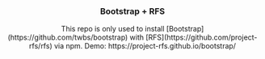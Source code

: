 <p align="center">

  <h3 align="center">Bootstrap + RFS</h3>

  <p align="center">
    This repo is only used to install [Bootstrap](https://github.com/twbs/bootstrap) with [RFS](https://github.com/project-rfs/rfs) via npm. Demo: https://project-rfs.github.io/bootstrap/
  </p>
</p>
